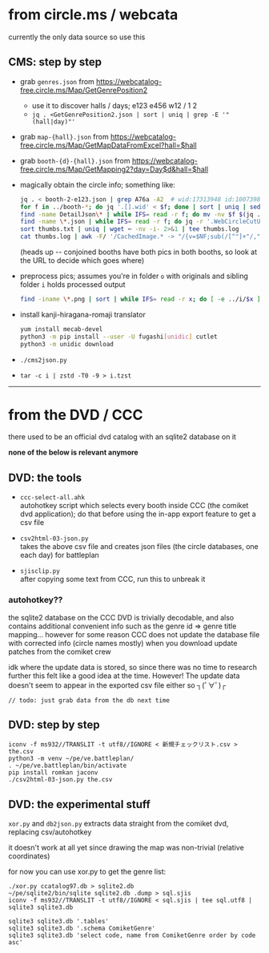 # from circle.ms / webcata
currently the only data source so use this

## CMS: step by step

* grab `genres.json` from https://webcatalog-free.circle.ms/Map/GetGenrePosition2
  * use it to discover halls / days; e123 e456 w12 / 1 2
  * `jq . <GetGenrePosition2.json | sort | uniq | grep -E '"(hall|day)"'`

* grab `map-{hall}.json` from https://webcatalog-free.circle.ms/Map/GetMapDataFromExcel?hall=$hall

* grab `booth-{d}-{hall}.json` from https://webcatalog-free.circle.ms/Map/GetMapping2?day=Day$d&hall=$hall

* magically obtain the circle info; something like:
  ```bash
  jq . < booth-2-e123.json | grep A76a -A2  # wid:17313948 id:10073981 (wid=Id, id=CircleId)
  for f in ../booth-*; do jq '.[].wid' < $f; done | sort | uniq | sed -r 's#(.*)#https://webcatalog-free.circle.ms/Circle/\1/DetailJson#' | wget ⋯ --post-data '' -nv -i-
  find -name DetailJson\* | while IFS= read -r f; do mv -nv $f $(jq .Id $f).json; done
  find -name \*.json | while IFS= read -r f; do jq -r '.WebCircleCutUrls[0] // .CircleCutUrls[0], .WebCircleCutUrls[1] // .CircleCutUrls[1]' $f; done | grep -vE ^null | sed -r 's#^#https://webcatalog-free.circle.ms#' | uniq | tee thumbs.txt
  sort thumbs.txt | uniq | wget ⋯ -nv -i- 2>&1 | tee thumbs.log
  cat thumbs.log | awk -F/ '/CachedImage.* -> "/{v=$NF;sub(/[^"]+"/,"",v);sub(/".*/,"",v);print$6" "v}' | while read wid fn; do mv -vn "$fn" "$wid.png"; done
  ```
  (heads up -- conjoined booths have both pics in both booths, so look at the URL to decide which goes where)

* preprocess pics; assumes you're in folder `o` with originals and sibling folder `i` holds processed output
  ```bash
  find -iname \*.png | sort | while IFS= read -r x; do [ -e ../i/$x ] && continue; echo -n "$x "; convert $x -shave 7x7 +repage $x.png; pngquant --strip --nofs --quality 50 --speed 1 --skip-if-larger - <$x.png >tf; [ -s tf ] && mv tf ../i/$x || mv $x.png ../i/$x; done; rm -- *.png.png
  ```

* install kanji-hiragana-romaji translator
  ```bash
  yum install mecab-devel
  python3 -m pip install --user -U fugashi[unidic] cutlet
  python3 -m unidic download
  ```

* `./cms2json.py`

* `tar -c i | zstd -T0 -9 > i.tzst`

----

# from the DVD / CCC
there used to be an official dvd catalog with an sqlite2 database on it

**none of the below is relevant anymore**

## DVD: the tools
* `ccc-select-all.ahk`  
  autohotkey script which selects every booth inside CCC (the comiket dvd application); do that before using the in-app export feature to get a csv file

* `csv2html-03-json.py`  
  takes the above csv file and creates json files (the circle databases, one each day) for battleplan

* `sjisclip.py`  
  after copying some text from CCC, run this to unbreak it

### autohotkey??
the sqlite2 database on the CCC DVD is trivially decodable, and also contains additional convenient info such as the genre id => genre title mapping... however for some reason CCC does not update the database file with corrected info (circle names mostly) when you download update patches from the comiket crew

idk where the update data is stored, so since there was no time to research further this felt like a good idea at the time. However! The update data doesn't seem to appear in the exported csv file either so ┐(ﾟ∀ﾟ)┌

`// todo: just grab data from the db next time`

## DVD: step by step

    iconv -f ms932//TRANSLIT -t utf8//IGNORE < 新規チェックリスト.csv > the.csv
    python3 -m venv ~/pe/ve.battleplan/
    . ~/pe/ve.battleplan/bin/activate
    pip install romkan jaconv
    ./csv2html-03-json.py the.csv

## DVD: the experimental stuff

`xor.py` and `db2json.py` extracts data straight from the comiket dvd, replacing csv/autohotkey

it doesn't work at all yet since drawing the map was non-trivial (relative coordinates)

for now you can use xor.py to get the genre list:

    ./xor.py ccatalog97.db > sqlite2.db
    ~/pe/sqlite2/bin/sqlite sqlite2.db .dump > sql.sjis
    iconv -f ms932//TRANSLIT -t utf8//IGNORE < sql.sjis | tee sql.utf8 | sqlite3 sqlite3.db
    
    sqlite3 sqlite3.db '.tables'
    sqlite3 sqlite3.db '.schema ComiketGenre'
    sqlite3 sqlite3.db 'select code, name from ComiketGenre order by code asc'


